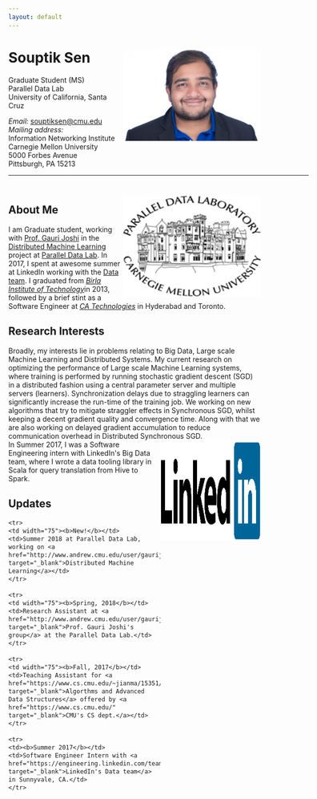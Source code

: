 ```yaml
---
layout: default
---
```




# Souptik Sen  <a href="/images/linkedin-profile.png" target="_blank"><img src="images/linkedin-profile.png" alt="Souptik Sen" style="width:275px;" align="right"></a>
Graduate Student (MS) <br>
Parallel Data Lab <br>
University of California, Santa Cruz <br>

<em>Email: </em><a href="mailto:souptiksen@cmu.edu">souptiksen@cmu.edu</a> <br>
<em>Mailing address:<br> </em>Information Networking Institute<br> Carnegie Mellon University<br> 5000 Forbes Avenue<br>Pittsburgh, PA 15213 <br>
<!-- <p><a href="http://doodle.com/dhawaljoh" target="_blank">Meet me!</a> | <a href="http://flask.io/yoUm1" target="_blank">Assign me a task!</a> (please let me know you've added something!)</p> -->
<hr width="600px">

<hr style="height:10pt; visibility:hidden;" />


<a href="http://www.pdl.cmu.edu/PEOPLE/souptik.shtml" target="_blank"><img src="images/pdl-mascot.jpg" alt="CMU" height="200" width="275" align="right"></a>

## About Me

<!-- <a href="http://www.cmu.edu/" target="_blank"><img src="images/cmu-logo.png" alt="CMU" style="width:275px;" align="right"></a> -->



<p align="left" style="max-width:600px">
I am Graduate student, working with <a href="http://www.andrew.cmu.edu/user/gaurij/" target="_blank">Prof. Gauri Joshi</a> in the <a href="http://www.andrew.cmu.edu/user/gaurij/Research.html" target="_blank">Distributed Machine Learning</a> project at <a href="http://www.pdl.cmu.edu/" target="_blank">Parallel Data Lab</a>. In 2017, I spent at awesome summer at LinkedIn working with the <a href="https://engineering.linkedin.com/teams/data" target="_blank">Data team</a>. I graduated from <em><a class="tosu" href="https://bitmesra.ac.in/" target="_blank">Birla Institute of Technology</a></em>in 2013, followed by a brief stint as a Software Engineer at <em><a class="tosu" href="https://www.ca.com/us.html" target="_blank">CA Technologies</a></em> in Hyderabad and Toronto.</p>




## Research Interests
<p align="left" style="max-width:600px">
Broadly, my interests lie in problems relating to Big Data, Large scale Machine Learning and Distributed Systems. My current research on optimizing the performance of Large scale Machine Learning systems, where training is performed by running stochastic gradient descent (SGD) in a distributed fashion using a central parameter server and multiple servers (learners). Synchronization delays due to straggling learners can significantly increase the run-time of the training job. We working on new algorithms that try to mitigate straggler effects in Synchronous SGD, whilst keeping a decent gradient quality and convergence time. Along with that we are also working on delayed gradient accumulation to reduce communication overhead in Distributed Synchronous SGD. <br>
<a href="https://engineering.linkedin.com/teams/data" target="_blank"><img src="images/linkedin.png" alt="CMU" height="200" width="200" align="right"></a>
In Summer 2017, I was a Software Engineering intern with LinkedIn's Big Data team, where I wrote a data tooling library in Scala for query translation from Hive to Spark. 
</p>

## Updates

<table style="white-space: nowrap;">

    <tr>
    <td width="75"><b>New!</b></td>
    <td>Summer 2018 at Parallel Data Lab, working on <a href="http://www.andrew.cmu.edu/user/gaurij/Research.html" target="_blank">Distributed Machine Learning</a></td>
    </tr>

    <tr>
    <td width="75"><b>Spring, 2018</b></td>
    <td>Research Assistant at <a href="http://www.andrew.cmu.edu/user/gaurij/Group.html" target="_blank">Prof. Gauri Joshi's group</a> at the Parallel Data Lab.</td>
    </tr>

    <tr>
    <td width="75"><b>Fall, 2017</b></td>
    <td>Teaching Assistant for <a href="https://www.cs.cmu.edu/~jianma/15351/index.html" target="_blank">Algorthms and Advanced Data Structures</a> offered by <a href="https://www.cs.cmu.edu/" target="_blank">CMU's CS dept.</a></td>
    </tr>

    <tr>
    <td><b>Summer 2017</b></td>
    <td>Software Engineer Intern with <a href="https://engineering.linkedin.com/teams/data" target="_blank">LinkedIn's Data team</a> in Sunnyvale, CA.</td>
    </tr>
</table>